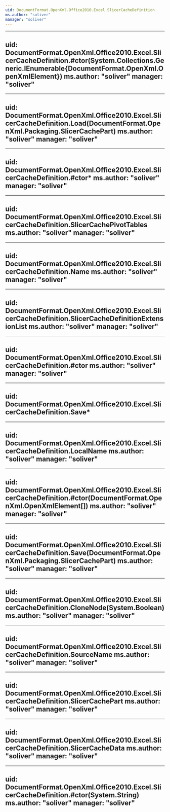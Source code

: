 ```yaml
---
uid: DocumentFormat.OpenXml.Office2010.Excel.SlicerCacheDefinition
ms.author: "soliver"
manager: "soliver"
---
```


---
uid: DocumentFormat.OpenXml.Office2010.Excel.SlicerCacheDefinition.#ctor(System.Collections.Generic.IEnumerable{DocumentFormat.OpenXml.OpenXmlElement})
ms.author: "soliver"
manager: "soliver"
---

---
uid: DocumentFormat.OpenXml.Office2010.Excel.SlicerCacheDefinition.Load(DocumentFormat.OpenXml.Packaging.SlicerCachePart)
ms.author: "soliver"
manager: "soliver"
---

---
uid: DocumentFormat.OpenXml.Office2010.Excel.SlicerCacheDefinition.#ctor*
ms.author: "soliver"
manager: "soliver"
---

---
uid: DocumentFormat.OpenXml.Office2010.Excel.SlicerCacheDefinition.SlicerCachePivotTables
ms.author: "soliver"
manager: "soliver"
---

---
uid: DocumentFormat.OpenXml.Office2010.Excel.SlicerCacheDefinition.Name
ms.author: "soliver"
manager: "soliver"
---

---
uid: DocumentFormat.OpenXml.Office2010.Excel.SlicerCacheDefinition.SlicerCacheDefinitionExtensionList
ms.author: "soliver"
manager: "soliver"
---

---
uid: DocumentFormat.OpenXml.Office2010.Excel.SlicerCacheDefinition.#ctor
ms.author: "soliver"
manager: "soliver"
---

---
uid: DocumentFormat.OpenXml.Office2010.Excel.SlicerCacheDefinition.Save*
---

---
uid: DocumentFormat.OpenXml.Office2010.Excel.SlicerCacheDefinition.LocalName
ms.author: "soliver"
manager: "soliver"
---

---
uid: DocumentFormat.OpenXml.Office2010.Excel.SlicerCacheDefinition.#ctor(DocumentFormat.OpenXml.OpenXmlElement[])
ms.author: "soliver"
manager: "soliver"
---

---
uid: DocumentFormat.OpenXml.Office2010.Excel.SlicerCacheDefinition.Save(DocumentFormat.OpenXml.Packaging.SlicerCachePart)
ms.author: "soliver"
manager: "soliver"
---

---
uid: DocumentFormat.OpenXml.Office2010.Excel.SlicerCacheDefinition.CloneNode(System.Boolean)
ms.author: "soliver"
manager: "soliver"
---

---
uid: DocumentFormat.OpenXml.Office2010.Excel.SlicerCacheDefinition.SourceName
ms.author: "soliver"
manager: "soliver"
---

---
uid: DocumentFormat.OpenXml.Office2010.Excel.SlicerCacheDefinition.SlicerCachePart
ms.author: "soliver"
manager: "soliver"
---

---
uid: DocumentFormat.OpenXml.Office2010.Excel.SlicerCacheDefinition.SlicerCacheData
ms.author: "soliver"
manager: "soliver"
---

---
uid: DocumentFormat.OpenXml.Office2010.Excel.SlicerCacheDefinition.#ctor(System.String)
ms.author: "soliver"
manager: "soliver"
---
